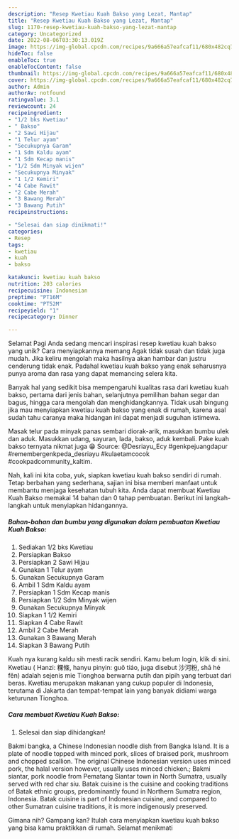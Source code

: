 ```yaml
---
description: "Resep Kwetiau Kuah Bakso yang Lezat, Mantap"
title: "Resep Kwetiau Kuah Bakso yang Lezat, Mantap"
slug: 1170-resep-kwetiau-kuah-bakso-yang-lezat-mantap
category: Uncategorized
date: 2022-08-06T03:30:13.019Z
image: https://img-global.cpcdn.com/recipes/9a666a57eafcaf11/680x482cq70/kwetiau-kuah-bakso-foto-resep-utama.jpg
hideToc: false
enableToc: true
enableTocContent: false
thumbnail: https://img-global.cpcdn.com/recipes/9a666a57eafcaf11/680x482cq70/kwetiau-kuah-bakso-foto-resep-utama.jpg
cover: https://img-global.cpcdn.com/recipes/9a666a57eafcaf11/680x482cq70/kwetiau-kuah-bakso-foto-resep-utama.jpg
author: Admin
authorAv: notfound
ratingvalue: 3.1
reviewcount: 24
recipeingredient:
- "1/2 bks Kwetiau"
- " Bakso"
- "2 Sawi Hijau"
- "1 Telur ayam"
- "Secukupnya Garam"
- "1 Sdm Kaldu ayam"
- "1 Sdm Kecap manis"
- "1/2 Sdm Minyak wijen"
- "Secukupnya Minyak"
- "1 1/2 Kemiri"
- "4 Cabe Rawit"
- "2 Cabe Merah"
- "3 Bawang Merah"
- "3 Bawang Putih"
recipeinstructions:

- "Selesai dan siap dinikmati!"
categories:
- Resep
tags:
- kwetiau
- kuah
- bakso

katakunci: kwetiau kuah bakso 
nutrition: 203 calories
recipecuisine: Indonesian
preptime: "PT16M"
cooktime: "PT52M"
recipeyield: "1"
recipecategory: Dinner

---
```



Selamat Pagi Anda sedang mencari inspirasi resep kwetiau kuah bakso yang unik? Cara menyiapkannya memang Agak tidak susah dan tidak juga mudah. Jika keliru mengolah maka hasilnya akan hambar dan justru cenderung tidak enak. Padahal kwetiau kuah bakso yang enak seharusnya punya aroma dan rasa yang dapat memancing selera kita.


Banyak hal yang sedikit bisa mempengaruhi kualitas rasa dari kwetiau kuah bakso, pertama dari jenis bahan, selanjutnya pemilihan bahan segar dan bagus, hingga cara mengolah dan menghidangkannya. Tidak usah bingung jika mau menyiapkan kwetiau kuah bakso yang enak di rumah, karena asal sudah tahu caranya maka hidangan ini dapat menjadi suguhan istimewa.

Masak telur pada minyak panas sembari diorak-arik, masukkan bumbu ulek dan aduk. Masukkan udang, sayuran, lada, bakso, aduk kembali. Pake kuah bakso ternyata nikmat juga 😁 Source: @Desriayu_Ecy #genkpejuangdapur #remembergenkpeda_desriayu #kulaetamcocok #cookpadcommunity_kaltim.


Nah, kali ini kita coba, yuk, siapkan kwetiau kuah bakso sendiri di rumah. Tetap berbahan yang sederhana, sajian ini bisa memberi manfaat untuk membantu menjaga kesehatan tubuh kita. Anda dapat membuat Kwetiau Kuah Bakso memakai 14 bahan dan 0 tahap pembuatan. Berikut ini langkah-langkah untuk menyiapkan hidangannya.

<!--inarticleads1-->

##### Bahan-bahan dan bumbu yang digunakan dalam pembuatan Kwetiau Kuah Bakso:

1. Sediakan 1/2 bks Kwetiau
1. Persiapkan  Bakso
1. Persiapkan 2 Sawi Hijau
1. Gunakan 1 Telur ayam
1. Gunakan Secukupnya Garam
1. Ambil 1 Sdm Kaldu ayam
1. Persiapkan 1 Sdm Kecap manis
1. Persiapkan 1/2 Sdm Minyak wijen
1. Gunakan Secukupnya Minyak
1. Siapkan 1 1/2 Kemiri
1. Siapkan 4 Cabe Rawit
1. Ambil 2 Cabe Merah
1. Gunakan 3 Bawang Merah
1. Siapkan 3 Bawang Putih


Kuah nya kurang kaldu sih mesti racik sendiri. Kamu belum login, klik di sini. Kwetiau ( Hanzi: 粿條, hanyu pinyin: guǒ tiáo, juga disebut 沙河粉, shā hé fěn) adalah sejenis mie Tionghoa berwarna putih dan pipih yang terbuat dari beras. Kwetiau merupakan makanan yang cukup populer di Indonesia, terutama di Jakarta dan tempat-tempat lain yang banyak didiami warga keturunan Tionghoa. 

<!--inarticleads2-->

##### Cara membuat Kwetiau Kuah Bakso:


1. Selesai dan siap dihidangkan!

Bakmi bangka, a Chinese Indonesian noodle dish from Bangka Island. It is a plate of noodle topped with minced pork, slices of braised pork, mushroom and chopped scallion. The original Chinese Indonesian version uses minced pork, the halal version however, usually uses minced chicken.; Bakmi siantar, pork noodle from Pematang Siantar town in North Sumatra, usually served with red char siu. Batak cuisine is the cuisine and cooking traditions of Batak ethnic groups, predominantly found in Northern Sumatra region, Indonesia. Batak cuisine is part of Indonesian cuisine, and compared to other Sumatran cuisine traditions, it is more indigenously preserved. 

Gimana nih? Gampang kan? Itulah cara menyiapkan kwetiau kuah bakso yang bisa kamu praktikkan di rumah. Selamat menikmati
